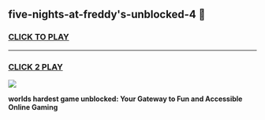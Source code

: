 
## five-nights-at-freddy's-unblocked-4 👋
<h3>
<a href="https://premium.freeplayer.one?title=five-nights-at-freddy's-unblocked-4&ref=14F">CLICK TO PLAY</a></h3>
<hr>

<h3>
<a href="https://premium.freeplayer.one?title=five-nights-at-freddy's-unblocked-4&ref=14F">CLICK 2 PLAY</a>
  
</h3>

<a href="https://premium.freeplayer.one?title=five-nights-at-freddy's-unblocked-4&ref=12F/"><img src="https://clearcache.store/games.png"></a>


**worlds hardest game unblocked: Your Gateway to Fun and Accessible Online Gaming**
